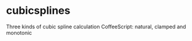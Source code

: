 cubicsplines
============

Three kinds of cubic spline calculation CoffeeScript: natural, clamped and monotonic
